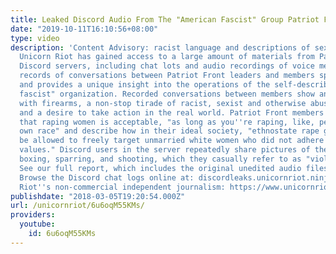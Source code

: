 ```yaml
---
title: Leaked Discord Audio From The "American Fascist" Group Patriot Front
date: "2019-10-11T16:10:56+08:00"
type: video
description: 'Content Advisory: racist language and descriptions of sexual assault
  Unicorn Riot has gained access to a large amount of materials from Patriot Front
  Discord servers, including chat lots and audio recordings of voice meetings. The
  records of conversations between Patriot Front leaders and members spans months
  and provides a unique insight into the operations of the self-described "American
  fascist" organization. Recorded conversations between members show an obsession
  with firearms, a non-stop tirade of racist, sexist and otherwise abusive language,
  and a desire to take action in the real world. Patriot Front members are also told
  that raping women is acceptable, "as long as you''re raping, like, people in your
  own race" and describe how in their ideal society, "ethnostate rape gangs" would
  be allowed to freely target unmarried white women who did not adhere to "traditional
  values." Discord users in the server repeatedly share pictures of themselves, wrestling,
  boxing, sparring, and shooting, which they casually refer to as "violence training."
  See our full report, which includes the original unedited audio files, here: https://www.unicornriot.ninja/2018/americans-fascists-inside-patriot-front/
  Browse the Discord chat logs online at: discordleaks.unicornriot.ninja Support Unicorn
  Riot''s non-commercial independent journalism: https://www.unicornriot.ninja/support-our-work/'
publishdate: "2018-03-05T19:20:54.000Z"
url: /unicornriot/6u6oqM55KMs/
providers:
  youtube:
    id: 6u6oqM55KMs
---
```

